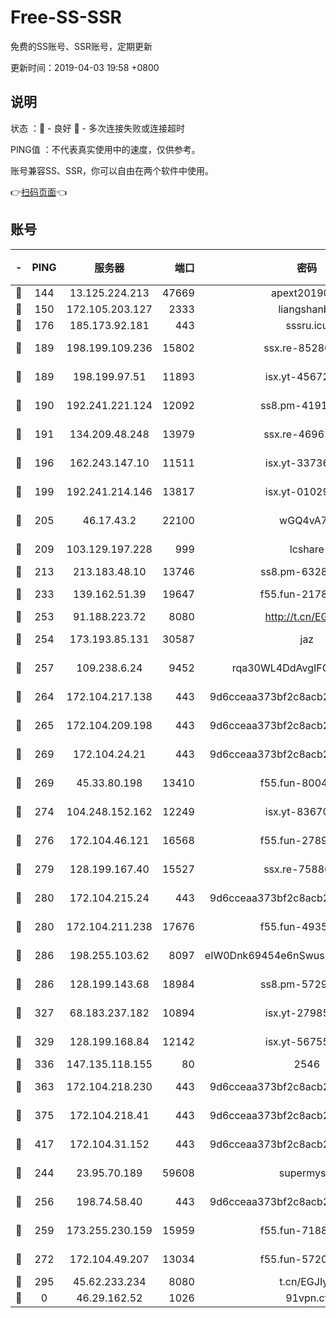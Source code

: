 # Free-SS-SSR

免费的SS账号、SSR账号，定期更新

更新时间：2019-04-03 19:58 +0800

## 说明

状态     ：🙂 - 良好 🙁 - 多次连接失败或连接超时

PING值   ：不代表真实使用中的速度，仅供参考。

账号兼容SS、SSR，你可以自由在两个软件中使用。

👉[扫码页面](https://liesauer.github.io/Free-SS-SSR/)👈

## 账号

|-|PING|服务器|端口|密码|加密方式|区域|
|:----:|:----:|:-----:|-----:|:----:|:----:|:----:|
|🙂|144|13.125.224.213|47669|apext2019001|chacha20|KR|
|🙂|150|172.105.203.127|2333|liangshanbo|chacha20|JP|
|🙂|176|185.173.92.181|443|sssru.icu|rc4-md5|RU|
|🙂|189|198.199.109.236|15802|ssx.re-85280053|aes-256-cfb|US|
|🙂|189|198.199.97.51|11893|isx.yt-45672617|aes-256-cfb|US|
|🙂|190|192.241.221.124|12092|ss8.pm-41911201|aes-256-cfb|US|
|🙂|191|134.209.48.248|13979|ssx.re-46961162|aes-256-cfb|US|
|🙂|196|162.243.147.10|11511|isx.yt-33736673|aes-256-cfb|US|
|🙂|199|192.241.214.146|13817|isx.yt-01029416|aes-256-cfb|US|
|🙂|205|46.17.43.2|22100|wGQ4vA7D|aes-256-gcm|RU|
|🙂|209|103.129.197.228|999|lcshare|aes-256-cfb|US|
|🙂|213|213.183.48.10|13746|ss8.pm-63283999|rc4-md5|RU|
|🙂|233|139.162.51.39|19647|f55.fun-21784781|aes-256-cfb|SG|
|🙂|253|91.188.223.72|8080|http://t.cn/EGJIyrl|rc4-md5|RU|
|🙂|254|173.193.85.131|30587|jaz|aes-256-cfb|US|
|🙂|257|109.238.6.24|9452|rqa30WL4DdAvgIFG6Fs3znzTa|aes-256-cfb|FR|
|🙂|264|172.104.217.138|443|9d6cceaa373bf2c8acb22e60b6a58be6|aes-256-cfb|US|
|🙂|265|172.104.209.198|443|9d6cceaa373bf2c8acb22e60b6a58be6|aes-256-cfb|US|
|🙂|269|172.104.24.21|443|9d6cceaa373bf2c8acb22e60b6a58be6|aes-256-cfb|US|
|🙂|269|45.33.80.198|13410|f55.fun-80042240|aes-256-cfb|US|
|🙂|274|104.248.152.162|12249|isx.yt-83670895|aes-256-cfb|SG|
|🙂|276|172.104.46.121|16568|f55.fun-27893685|aes-256-cfb|SG|
|🙂|279|128.199.167.40|15527|ssx.re-75886099|aes-256-cfb|SG|
|🙂|280|172.104.215.24|443|9d6cceaa373bf2c8acb22e60b6a58be6|aes-256-cfb|US|
|🙂|280|172.104.211.238|17676|f55.fun-49358737|aes-256-cfb|US|
|🙂|286|198.255.103.62|8097|eIW0Dnk69454e6nSwuspv9DmS201tQ0D|aes-256-cfb|US|
|🙂|286|128.199.143.68|18984|ss8.pm-57296446|aes-256-cfb|SG|
|🙂|327|68.183.237.182|10894|isx.yt-27985079|aes-256-cfb|SG|
|🙂|329|128.199.168.84|12142|isx.yt-56755881|aes-256-cfb|SG|
|🙂|336|147.135.118.155|80|2546|chacha20|US|
|🙂|363|172.104.218.230|443|9d6cceaa373bf2c8acb22e60b6a58be6|aes-256-cfb|US|
|🙂|375|172.104.218.41|443|9d6cceaa373bf2c8acb22e60b6a58be6|aes-256-cfb|US|
|🙂|417|172.104.31.152|443|9d6cceaa373bf2c8acb22e60b6a58be6|aes-256-cfb|US|
|🙂|244|23.95.70.189|59608|supermyssr|chacha20-ietf|US|
|🙂|256|198.74.58.40|443|9d6cceaa373bf2c8acb22e60b6a58be6|aes-256-cfb|US|
|🙂|259|173.255.230.159|15959|f55.fun-71881782|aes-256-cfb|US|
|🙂|272|172.104.49.207|13034|f55.fun-57205001|aes-256-cfb|SG|
|🙁|295|45.62.233.234|8080|t.cn/EGJIyrl|rc4-md5|CA|
|🙁|0|46.29.162.52|1026|91vpn.cf|rc4-md5|RU|
